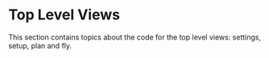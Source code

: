 # Top Level Views

This section contains topics about the code for the top level views: settings, setup, plan and fly.